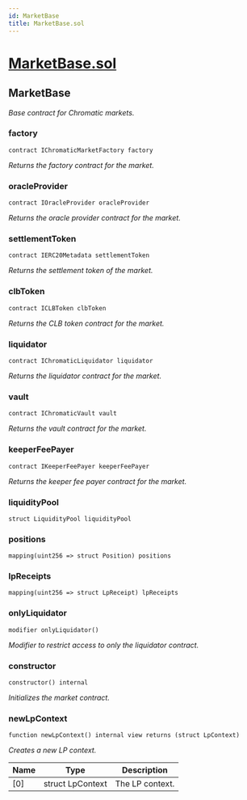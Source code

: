 ```yaml
---
id: MarketBase
title: MarketBase.sol
---
```

# [MarketBase.sol](https://github.com/chromatic-protocol/contracts/tree/main/contracts/core/base/market/MarketBase.sol)

## MarketBase

_Base contract for Chromatic markets._

### factory

```solidity
contract IChromaticMarketFactory factory
```

_Returns the factory contract for the market._

### oracleProvider

```solidity
contract IOracleProvider oracleProvider
```

_Returns the oracle provider contract for the market._

### settlementToken

```solidity
contract IERC20Metadata settlementToken
```

_Returns the settlement token of the market._

### clbToken

```solidity
contract ICLBToken clbToken
```

_Returns the CLB token contract for the market._

### liquidator

```solidity
contract IChromaticLiquidator liquidator
```

_Returns the liquidator contract for the market._

### vault

```solidity
contract IChromaticVault vault
```

_Returns the vault contract for the market._

### keeperFeePayer

```solidity
contract IKeeperFeePayer keeperFeePayer
```

_Returns the keeper fee payer contract for the market._

### liquidityPool

```solidity
struct LiquidityPool liquidityPool
```

### positions

```solidity
mapping(uint256 => struct Position) positions
```

### lpReceipts

```solidity
mapping(uint256 => struct LpReceipt) lpReceipts
```

### onlyLiquidator

```solidity
modifier onlyLiquidator()
```

_Modifier to restrict access to only the liquidator contract._

### constructor

```solidity
constructor() internal
```

_Initializes the market contract._

### newLpContext

```solidity
function newLpContext() internal view returns (struct LpContext)
```

_Creates a new LP context._

| Name | Type | Description |
| ---- | ---- | ----------- |
| [0] | struct LpContext | The LP context. |

